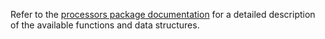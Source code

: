 ﻿Refer to the [processors package documentation](https://pkg.go.dev/github.com/alexferrari88/gohn/pkg/processors) for a detailed description of the available functions and data structures.
